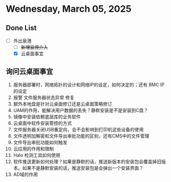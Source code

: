 # Wednesday, March 05, 2025

## Done List

- [ ] 外出泉港
  - [ ] ~~新增监控介入~~
  - [x] 云桌面事宜

## 询问云桌面事宜

1. 服务器部署时，网络拓扑的设计和网络IP的设定，如何决定的；还有 BMC IP的设定
2. 报警 文件服务器状态异常 修复
3. 额外本地盘是针对云桌面修订还是云桌面策略修订
4. UAM的作用，能解决用户数据的丢失？静默安装是不是安装到C盘？
5. 镜像中安装依赖底层库的业务软件
6. 云桌面中软件安装管控的方式
7. 文件服务器关闭USB重定向，会不会影响到打印机这些设备的使用
8. 文件透明加解密和文件导出审批功能的区别，还有CMS中的文件管理
9. 文件导出审批功能如何触发
10. 云应用的作用和限制
11. Halo 检测工具如何使用
12. 软件推送更新如何处理？如果是静默的话，推送新版本的安装包会覆盖掉旧版本。如果不是静默安装的话，推送安装包是会弹出一个安装界面？
13. AD域的作用
